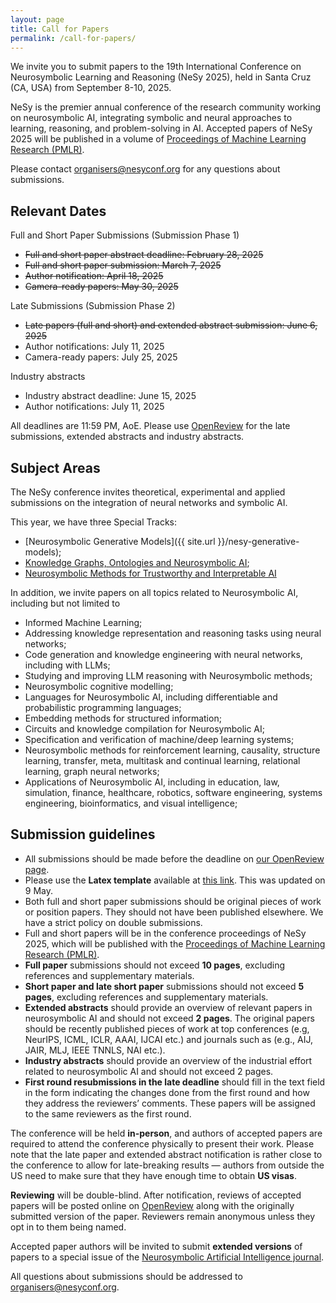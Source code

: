 ```yaml
---
layout: page
title: Call for Papers
permalink: /call-for-papers/
---
```


We invite you to submit papers to the 19th International Conference on Neurosymbolic Learning and Reasoning (NeSy 2025), held in Santa Cruz (CA, USA) from September 8-10, 2025.

NeSy is the premier annual conference of the research community working on neurosymbolic AI, integrating symbolic and neural approaches to learning, reasoning, and problem-solving in AI. Accepted papers of NeSy 2025 will be published in a volume of [Proceedings of Machine Learning Research (PMLR)](https://proceedings.mlr.press/).

Please contact [organisers@nesyconf.org](mailto:organisers@nesyconf.org) for any questions about submissions.

## Relevant Dates

Full and Short Paper Submissions (Submission Phase 1)
- ~~Full and short paper abstract deadline: February 28, 2025~~
- ~~Full and short paper submission: March 7, 2025~~
- ~~Author notification: April 18, 2025~~
- ~~Camera-ready papers: May 30, 2025~~

Late Submissions (Submission Phase 2)
- ~~Late papers (full and short) and extended abstract submission: June 6, 2025~~
- Author notifications: July 11, 2025  
- Camera-ready papers: July 25, 2025

Industry abstracts
- Industry abstract deadline: June 15, 2025
- Author notifications: July 11, 2025


All deadlines are 11:59 PM, AoE. Please use [OpenReview](https://openreview.net/group?id=nesyconf.org/NeSy/2025/Conference_Phase_2) for the late submissions, extended abstracts and industry abstracts. 

## Subject Areas 
The NeSy conference invites theoretical, experimental and applied submissions on the integration of neural networks and symbolic AI.

This year, we have three Special Tracks:
- [Neurosymbolic Generative Models]({{ site.url }}/nesy-generative-models);
- [Knowledge Graphs, Ontologies and Neurosymbolic AI]({{site.url}}/kgs-ontologies);
- [Neurosymbolic Methods for Trustworthy and Interpretable AI]({{site.url}}/thrusworthy-interpretable)

In addition, we invite papers on all topics related to Neurosymbolic AI, including but not limited to
- Informed Machine Learning;
- Addressing knowledge representation and reasoning tasks using neural networks;
- Code generation and knowledge engineering with neural networks, including with LLMs;
- Studying and improving LLM reasoning with Neurosymbolic methods;
- Neurosymbolic cognitive modelling;
- Languages for Neurosymbolic AI, including differentiable and probabilistic programming languages;
- Embedding methods for structured information;
- Circuits and knowledge compilation for Neurosymbolic AI;
- Specification and verification of machine/deep learning systems;
- Neurosymbolic methods for reinforcement learning, causality, structure learning, transfer, meta, multitask and continual learning, relational learning, graph neural networks;
- Applications of Neurosymbolic AI, including in education, law, simulation, finance, healthcare, robotics, software engineering, systems engineering, bioinformatics, and visual intelligence;

## Submission guidelines 
- All submissions should be made before the deadline on [our OpenReview page](https://openreview.net/group?id=nesyconf.org/NeSy/2025/Conference_Phase_2). 
- Please use the **Latex template** available at [this link](https://drive.google.com/drive/folders/1_SmJI3rx548k6KkTPP5QLZoJ8lois26D?usp=sharing). This was updated on 9 May.
- Both full and short paper submissions should be original pieces of work or position papers. They should not have been published elsewhere. We have a strict policy on double submissions. 
- Full and short papers will be in the conference proceedings of NeSy 2025, which will be published with the [Proceedings of Machine Learning Research (PMLR)](https://proceedings.mlr.press/).
- **Full paper** submissions should not exceed **10 pages**, excluding references and supplementary materials. 
- **Short paper and late short paper** submissions should not exceed **5 pages**, excluding references and supplementary materials.
- **Extended abstracts** should provide an overview of relevant papers in neurosymbolic AI and should not exceed **2 pages**. The original papers should be recently published pieces of work at top conferences (e.g, NeurIPS, ICML, ICLR, AAAI, IJCAI etc.) and journals such as (e.g., AIJ, JAIR, MLJ, IEEE TNNLS, NAI etc.). 
- **Industry abstracts** should provide an overview of the industrial effort related to neurosymbolic AI and should not exceed 2 pages. 
- **First round resubmissions in the late deadline** should fill in the text field in the form indicating the changes done from the first round and how they address the reviewers’ comments. These papers will be assigned to the same reviewers as the first round. 

The conference will be held **in-person**, and authors of accepted papers are required to attend the conference physically to present their work. Please note that the late paper and extended abstract notification is rather close to the conference to allow for late-breaking results — authors from outside the US need to make sure that they have enough time to obtain **US visas**. 

**Reviewing** will be double-blind. After notification, reviews of accepted papers will be posted online on [OpenReview](https://openreview.net/group?id=nesyconf.org/NeSy/2025/Conference_Phase_2) along with the originally submitted version of the paper. Reviewers remain anonymous unless they opt in to them being named. 

Accepted paper authors will be invited to submit **extended versions** of papers to a special issue of the [Neurosymbolic Artificial Intelligence journal](https://neurosymbolic-ai-journal.com/content/about-neurosymbolic-artificial-intelligence).

All questions about submissions should be addressed to [organisers@nesyconf.org](mailto:organisers@nesyconf.org). 


